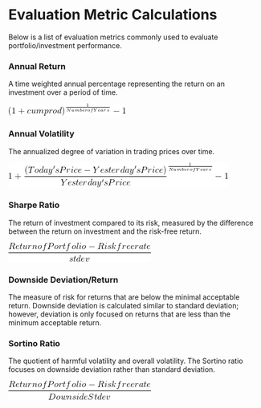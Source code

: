 # Evaluation Metric Calculations

Below is a list of evaluation metrics commonly used to evaluate portfolio/investment performance.

### Annual Return

A time weighted annual percentage representing the return on an investment over a period of time.

  ![annual_return](Images/annual_return.gif)

### Annual Volatility

The annualized degree of variation in trading prices over time.

  ![annual_volatility.gif](Images/annual_volatility.gif)

### Sharpe Ratio

The return of investment compared to its risk, measured by the difference between the return on investment and the risk-free return.

  ![sharpe_ratio.gif](Images/sharpe_ratio.gif)

### Downside Deviation/Return

The measure of risk for returns that are below the minimal acceptable return. Downside deviation is calculated similar to standard deviation; however, deviation is only focused on returns that are less than the minimum acceptable return.

### Sortino Ratio

The quotient of harmful volatility and overall volatility. The Sortino ratio focuses on downside deviation rather than standard deviation.

  ![sortino_ratio.gif](Images/sortino_ratio.gif)

